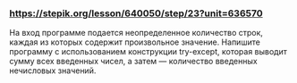 ### https://stepik.org/lesson/640050/step/23?unit=636570

На вход программе подается неопределенное количество строк, каждая из которых содержит произвольное значение. Напишите программу с использованием конструкции try-except, которая выводит сумму всех введенных чисел, а затем — количество введенных нечисловых значений.
